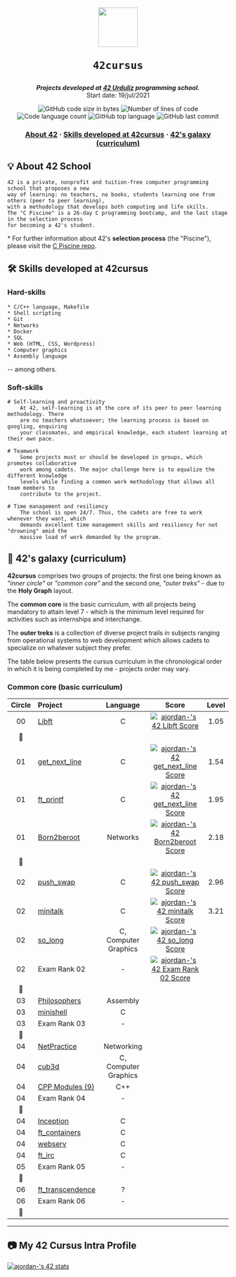 <h1 align="center">
  <img  width="90" src="https://user-images.githubusercontent.com/19689770/129336866-169b0dc7-ea41-47d4-b50a-d466508031af.png">
  
	42cursus
</h1>

<p align="center">
	<b><i>Projects developed at <a href="https://www.42urduliz.com/">42 Urduliz</a> programming school.</i></b><br>
	Start date: 19/jul/2021
</p>

<p align="center">
	<img alt="GitHub code size in bytes" src="https://img.shields.io/github/languages/code-size/surfi89/42cursus?color=lightblue" />
	<img alt="Number of lines of code" src="https://img.shields.io/tokei/lines/github/surfi89/42cursus?color=yellowgreen" />
	<img alt="Code language count" src="https://img.shields.io/github/languages/count/surfi89/42cursus?color=yellow" />
	<img alt="GitHub top language" src="https://img.shields.io/github/languages/top/surfi89/42cursus?color=blue" />
	<img alt="GitHub last commit" src="https://img.shields.io/github/last-commit/surfi89/42cursus?color=green" />
</p>

<h3 align="center">
	<a href="#%EF%B8%8F-about-42">About 42</a>
	<span> · </span>
	<a href="#%EF%B8%8F-skills-developed-at-42cursus">Skills developed at 42cursus</a>
	<span> · </span>
	<a href="#-42s-galaxy-curriculum">42's galaxy (curriculum)</a>
</h3>

## 💡 About 42 School

	42 is a private, nonprofit and tuition-free computer programming school that proposes a new
	way of learning: no teachers, no books, students learning one from others (peer to peer learning),
	with a methodology that develops both computing and life skills.
	The "C Piscine" is a 26-day C programming bootcamp, and the last stage in the selection process
	for becoming a 42's student.

\* For further information about 42's **selection process** (the "Piscine"), please visit the [C Piscine repo](https://github.com/surfi89/42piscine).

## 🛠️ Skills developed at 42cursus

### Hard-skills

	* C/C++ language, Makefile
	* Shell scripting
	* Git
	* Networks
	* Docker
	* SQL
	* Web (HTML, CSS, Wordpress)
	* Computer graphics
	* Assembly language

-- among others.

### Soft-skills

	# Self-learning and proactivity
		At 42, self-learning is at the core of its peer to peer learning methodology. There
		are no teachers whatsoever; the learning process is based on googling, enquiring
		your classmates, and empirical knowledge, each student learning at their own pace.

	# Teamwork
		Some projects must or should be developed in groups, which promotes collaborative
		work among cadets. The major challenge here is to equalize the different knowledge
		levels while finding a common work methodology that allows all team members to
		contribute to the project.

	# Time management and resiliency
		The school is open 24/7. Thus, the cadets are free to work whenever they want, which
		demands excellent time management skills and resiliency for not "drowning" amid the
		massive load of work demanded by the program.

## 🌌 42's galaxy (curriculum)

**42cursus** comprises two groups of projects: the first one being known as _"inner circle"_ or _"common core"_ and the second one, _"outer treks"_ - due to the **Holy Graph** layout.

The **common core** is the basic curriculum, with all projects being mandatory to attain level 7 - which is the minimum level required for activities such as internships and interchange.

The **outer treks** is a collection of diverse project trails in subjects ranging from operational systems to web development which allows cadets to specialize on whatever subject they prefer.

The table below presents the cursus curriculum in the chronological order in which it is being completed by me - projects order may vary.

### Common core (basic curriculum)

| Circle | Project                                                      |  Language  |                            Score                              |  Level   |
| :----: | :----------------------------------------------------------- | :--------: | :-----------------------------------------------------------: | :------: |
|00	 |[Libft](https://github.com/surfi89/lift/)		        |C	     | [![ajordan-'s 42 Libft Score](https://badge42.vercel.app/api/v2/cl2x5uevu002109jwhuo9pmin/project/2254838)](https://github.com/JaeSeoKim/badge42) | 1.05      |
|:dizzy:|						                |	     |						                     |          |
|01	 |[get_next_line](https://github.com/Surfi89/get_next_line)	|C	     | [![ajordan-'s 42 get_next_line Score](https://badge42.vercel.app/api/v2/cl2x5uevu002109jwhuo9pmin/project/2292011)](https://github.com/JaeSeoKim/badge42) | 1.54	 |
|01	 |[ft_printf](https://github.com/Surfi89/ft_printf)		|C	     | [![ajordan-'s 42 get_next_line Score](https://badge42.vercel.app/api/v2/cl2x5uevu002109jwhuo9pmin/project/2292011)](https://github.com/JaeSeoKim/badge42)| 1.95	|
|01	 |[Born2beroot](https://github.com/Surfi89/Born2beroot)		|Networks    | [![ajordan-'s 42 Born2beroot Score](https://badge42.vercel.app/api/v2/cl2x5uevu002109jwhuo9pmin/project/2338109)](https://github.com/JaeSeoKim/badge42)      | 2.18		|
|:dizzy:|								|	     |							             |		 |
|02	 |[push_swap](https://github.com/Surfi89/push_swap)		|C	     | [![ajordan-'s 42 push_swap Score](https://badge42.vercel.app/api/v2/cl2x5uevu002109jwhuo9pmin/project/2380373)](https://github.com/JaeSeoKim/badge42)| 2.96  |
|02	 |[minitalk]()							|C	| [![ajordan-'s 42 minitalk Score](https://badge42.vercel.app/api/v2/cl2x5uevu002109jwhuo9pmin/project/2499061)](https://github.com/JaeSeoKim/badge42)						     |	3.21	 |
|02	 |[so_long]()							|C, Computer Graphics	| [![ajordan-'s 42 so_long Score](https://badge42.vercel.app/api/v2/cl2x5uevu002109jwhuo9pmin/project/2583960)](https://github.com/JaeSeoKim/badge42)						     |		 |
|02	 |Exam Rank 02							|-	| [![ajordan-'s 42 Exam Rank 02 Score](https://badge42.vercel.app/api/v2/cl2x5uevu002109jwhuo9pmin/project/2370781)](https://github.com/JaeSeoKim/badge42)	|	 |
|:dizzy:|								|			|						     |		 |
|03	 |[Philosophers]()						|Assembly		|						     |		 |
|03	 |[minishell]()							|C			|						     |		 |
|03	 |Exam Rank 03							|-			|						     |		 |
|:dizzy:|								|		        |						     |		 |
|04	 |[NetPractice]()						|Networking		|						     |		 |
|04	 |[cub3d]()							|C, Computer Graphics	|						     |		 |
|04	 |[CPP Modules (9)]()						|C++			|						     |		 |
|04	 |Exam Rank 04							|-			|						     |		 |
|:dizzy:|								|			|						     |		 |
|04	 |[Inception]()							|C			|						     |		 |
|04	 |[ft_containers]()						|C			|						     |		 |
|04	 |[webserv]()							|C			|						     |		 |
|04	 |[ft_irc]()							|C			|						     |		 |
|05	 |Exam Rank 05							|-			|						     |		 |
|:dizzy:|								|			|						     |		 |
|06	 |[ft_transcendence]()						|?			|						     |		 |
|06	 |Exam Rank 06							|-			|						     |		 |
|:dizzy:|								|			|						     |		 |

------

## :camera: My 42 Cursus Intra Profile

[![ajordan-'s 42 stats](https://badge42.vercel.app/api/v2/cl2x5uevu002109jwhuo9pmin/stats?cursusId=21&coalitionId=173)](https://github.com/JaeSeoKim/badge42)

